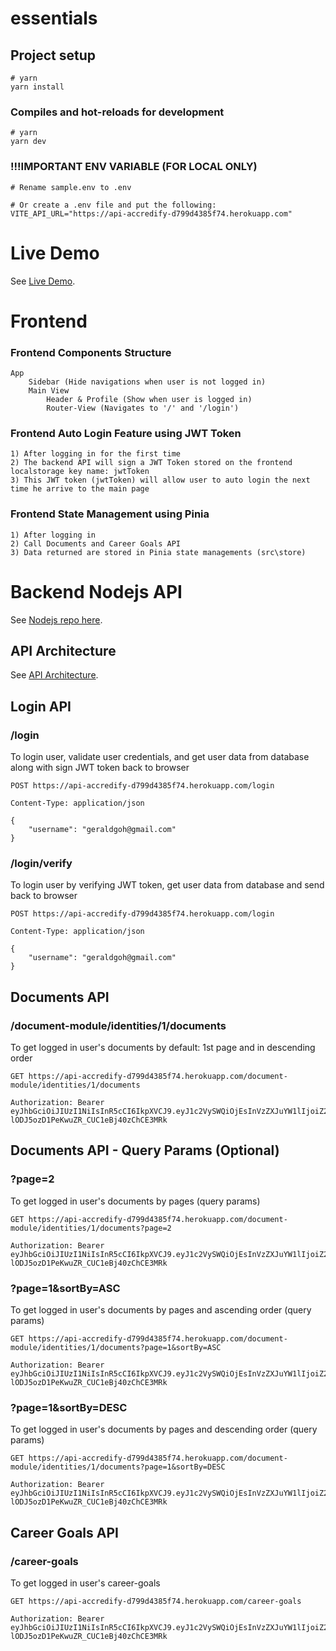 # essentials

## Project setup

```
# yarn
yarn install
```

### Compiles and hot-reloads for development

```
# yarn
yarn dev
```

### !!!IMPORTANT ENV VARIABLE (FOR LOCAL ONLY)

```
# Rename sample.env to .env

# Or create a .env file and put the following:
VITE_API_URL="https://api-accredify-d799d4385f74.herokuapp.com"
```

# Live Demo

See [Live Demo](https://main.dwa9u6sbradb9.amplifyapp.com/login).

# Frontend

### Frontend Components Structure

```
App
    Sidebar (Hide navigations when user is not logged in)
    Main View
        Header & Profile (Show when user is logged in)
        Router-View (Navigates to '/' and '/login')

```

### Frontend Auto Login Feature using JWT Token

```
1) After logging in for the first time
2) The backend API will sign a JWT Token stored on the frontend localstorage key name: jwtToken
3) This JWT token (jwtToken) will allow user to auto login the next time he arrive to the main page
```

### Frontend State Management using Pinia

```
1) After logging in
2) Call Documents and Career Goals API
3) Data returned are stored in Pinia state managements (src\store)
```

# Backend Nodejs API

See [Nodejs repo here](https://github.com/gohruichuan/api-accredify-assignment).

## API Architecture

See [API Architecture](https://miro.com/app/board/uXjVM6G5dI4=/?share_link_id=800805685663).

## Login API

### /login

To login user, validate user credentials, and get user data from database along with sign JWT token back to browser

```
POST https://api-accredify-d799d4385f74.herokuapp.com/login

Content-Type: application/json

{
    "username": "geraldgoh@gmail.com"
}
```

### /login/verify

To login user by verifying JWT token, get user data from database and send back to browser

```
POST https://api-accredify-d799d4385f74.herokuapp.com/login

Content-Type: application/json

{
    "username": "geraldgoh@gmail.com"
}
```

## Documents API

### /document-module/identities/1/documents

To get logged in user's documents by default: 1st page and in descending order

```
GET https://api-accredify-d799d4385f74.herokuapp.com/document-module/identities/1/documents

Authorization: Bearer eyJhbGciOiJIUzI1NiIsInR5cCI6IkpXVCJ9.eyJ1c2VySWQiOjEsInVzZXJuYW1lIjoiZ2VyYWxkZ29oQGdtYWlsLmNvbSIsImlhdCI6MTY4ODExODc2MX0.gAkICAZ-lODJ5ozD1PeKwuZR_CUC1eBj40zChCE3MRk

```

## Documents API - Query Params (Optional)

### ?page=2

To get logged in user's documents by pages (query params)

```
GET https://api-accredify-d799d4385f74.herokuapp.com/document-module/identities/1/documents?page=2

Authorization: Bearer eyJhbGciOiJIUzI1NiIsInR5cCI6IkpXVCJ9.eyJ1c2VySWQiOjEsInVzZXJuYW1lIjoiZ2VyYWxkZ29oQGdtYWlsLmNvbSIsImlhdCI6MTY4ODExODc2MX0.gAkICAZ-lODJ5ozD1PeKwuZR_CUC1eBj40zChCE3MRk
```

### ?page=1&sortBy=ASC

To get logged in user's documents by pages and ascending order (query params)

```
GET https://api-accredify-d799d4385f74.herokuapp.com/document-module/identities/1/documents?page=1&sortBy=ASC

Authorization: Bearer eyJhbGciOiJIUzI1NiIsInR5cCI6IkpXVCJ9.eyJ1c2VySWQiOjEsInVzZXJuYW1lIjoiZ2VyYWxkZ29oQGdtYWlsLmNvbSIsImlhdCI6MTY4ODExODc2MX0.gAkICAZ-lODJ5ozD1PeKwuZR_CUC1eBj40zChCE3MRk

```

### ?page=1&sortBy=DESC

To get logged in user's documents by pages and descending order (query params)

```
GET https://api-accredify-d799d4385f74.herokuapp.com/document-module/identities/1/documents?page=1&sortBy=DESC

Authorization: Bearer eyJhbGciOiJIUzI1NiIsInR5cCI6IkpXVCJ9.eyJ1c2VySWQiOjEsInVzZXJuYW1lIjoiZ2VyYWxkZ29oQGdtYWlsLmNvbSIsImlhdCI6MTY4ODExODc2MX0.gAkICAZ-lODJ5ozD1PeKwuZR_CUC1eBj40zChCE3MRk

```

## Career Goals API

### /career-goals

To get logged in user's career-goals

```
GET https://api-accredify-d799d4385f74.herokuapp.com/career-goals

Authorization: Bearer eyJhbGciOiJIUzI1NiIsInR5cCI6IkpXVCJ9.eyJ1c2VySWQiOjEsInVzZXJuYW1lIjoiZ2VyYWxkZ29oQGdtYWlsLmNvbSIsImlhdCI6MTY4ODExODc2MX0.gAkICAZ-lODJ5ozD1PeKwuZR_CUC1eBj40zChCE3MRk
```
